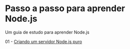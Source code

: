 # Passo a passo para aprender Node.js

Um guia de estudo para aprender Node.js

01 - [Criando um servidor Node.js puro](https://github.com/rodrigozan/nodejs-passo-a-passo/tree/servidor-node-puro)
